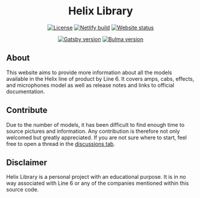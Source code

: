 <h1 align="center">Helix Library</h1>
<p align="center">
<a href="https://github.com/gfrcsd/helix-library/blob/main/LICENSE.txt"><img alt="License" src="https://img.shields.io/github/license/gfrcsd/helix-library?color=blue&label=License"></a>
<a href="https://helix-library.netlify.app"><img alt="Netlify build" src="https://img.shields.io/netlify/e7d0b5b5-f6bc-484a-a13a-316fa2168e68?label=Netlify&logo=netlify&logoColor=%23ffffff"></a>
<a href="https://helix-library.netlify.app"><img alt="Website status" src="https://img.shields.io/website?down_color=red&down_message=down&label=Website&up_color=brightgreen&up_message=up&url=https%3A%2F%2Fhelix-library.netlify.app%2F"></a>
</p>
<p align="center">
<a href="https://www.gatsbyjs.com/"><img alt="Gatsby version" src="https://img.shields.io/badge/Gatsby-4.0.0-%23663399?logo=gatsby&logoColor=%23ffffff"></a>
<a href="https://bulma.io/"><img alt="Bulma version" src="https://img.shields.io/badge/Bulma-9.3-%2300d1b2?logo=bulma&logoColor=%23ffffff"></a>

</p>

## About

This website aims to provide more information about all the models available in the Helix line of product by Line 6. It covers amps, cabs, effects, and microphones model as well as release notes and links to official documentation.

## Contribute

Due to the number of models, it has been difficult to find enough time to source pictures and information. Any contribution is therefore not only welcomed but greatly appreciated. If you are not sure where to start, feel free to open a thread in the [discussions tab](https://github.com/gfrcsd/helix-library/discussions).

## Disclaimer

Helix Library is a personal project with an educational purpose. It is in no way associated with Line 6 or any of the companies mentioned within this source code.
